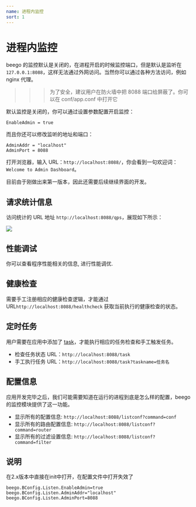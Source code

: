 ```yaml
---
name: 进程内监控
sort: 1
---
```


# 进程内监控



beego 的监控默认是关闭的，在进程开启的时候监控端口，但是默认是监听在 `127.0.0.1:8088`，这样无法通过外网访问。当然你可以通过各种方法访问，例如 nginx 代理。

>>>为了安全，建议用户在防火墙中把 8088 端口给屏蔽了。你可以在 conf/app.conf 中打开它

默认监控是关闭的，你可以通过设置参数配置开启监控：

	EnableAdmin = true

而且你还可以修改监听的地址和端口：

	AdminAddr = "localhost"
	AdminPort = 8088

打开浏览器，输入 URL：`http://localhost:8088/`，你会看到一句欢迎词：`Welcome to Admin Dashboard`。

目前由于刚做出来第一版本，因此还需要后续继续界面的开发。

## 请求统计信息

访问统计的 URL 地址 `http://localhost:8088/qps`，展现如下所示：

![](../images/monitoring.png)

## 性能调试

你可以查看程序性能相关的信息, 进行性能调优.

## 健康检查

需要手工注册相应的健康检查逻辑，才能通过 URL`http://localhost:8088/healthcheck` 获取当前执行的健康检查的状态。

## 定时任务

用户需要在应用中添加了 [task](../module/task.md#task)，才能执行相应的任务检查和手工触发任务。

- 检查任务状态 URL：`http://localhost:8088/task`
- 手工执行任务 URL：`http://localhost:8088/task?taskname=任务名`

## 配置信息

应用开发完毕之后，我们可能需要知道在运行的进程到底是怎么样的配置，beego 的监控模块提供了这一功能。

- 显示所有的配置信息: `http://localhost:8088/listconf?command=conf`
- 显示所有的路由配置信息:  `http://localhost:8088/listconf?command=router`
- 显示所有的过滤设置信息:  `http://localhost:8088/listconf?command=filter`


## 说明
在2.x版本中直接在init中打开，在配置文件中打开失效了


	beego.BConfig.Listen.EnableAdmin=true
	beego.BConfig.Listen.AdminAddr="localhost"
	beego.BConfig.Listen.AdminPort=8088
